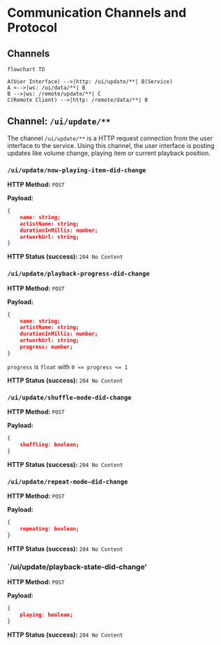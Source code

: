 # Communication Channels and Protocol

## Channels

```mermaid
flowchart TD

A(User Interface) -->|http: /ui/update/**| B(Service)
A <-->|ws: /ui/data/**| B
B -->|ws: /remote/update/**| C
C(Remote Client) -->|http: /remote/data/**| B
```

## Channel: `/ui/update/**`

The channel `/ui/update/**` is a HTTP request connection from the user interface to the service. Using this channel, the user interface is posting updates like volume change, playing item or current playback position.

### `/ui/update/now-playing-item-did-change`

**HTTP Method:** `POST`

**Payload:**

```json
{
    name: string;
    artistName: string;
    durationInMillis: number;
    artworkUrl: string;
}
```

**HTTP Status (success):** `204 No Content`

### `/ui/update/playback-progress-did-change`

**HTTP Method:** `POST`

**Payload:**

```json
{
    name: string;
    artistName: string;
    durationInMillis: number;
    artworkUrl: string;
    progress: number;
}
```

`progress` is `float` with `0 <= progress <= 1`

**HTTP Status (success):** `204 No Content`

### `/ui/update/shuffle-mode-did-change`

**HTTP Method:** `POST`

**Payload:**

```json
{
    shuffling: boolean;
}
```

**HTTP Status (success):** `204 No Content`

### `/ui/update/repeat-mode-did-change`

**HTTP Method:** `POST`

**Payload:**

```json
{
    repeating: boolean;
}
```

**HTTP Status (success):** `204 No Content`

### `/ui/update/playback-state-did-change'

**HTTP Method:** `POST`

**Payload:**

```json
{
    playing: boolean;
}
```

**HTTP Status (success):** `204 No Content`
